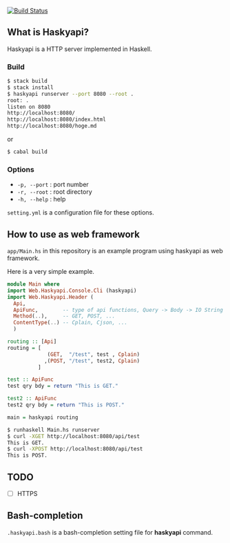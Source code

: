 [![Build Status](https://travis-ci.org/okue/Haskyapi.svg?branch=master)](https://travis-ci.org/okue/Haskyapi)

## What is Haskyapi?

Haskyapi is a HTTP server implemented in Haskell.

### Build

```sh
$ stack build
$ stack install
$ haskyapi runserver --port 8080 --root .
root: .
listen on 8080
http://localhost:8080/
http://localhost:8080/index.html
http://localhost:8080/hoge.md
```

or

```sh
$ cabal build
```

### Options

- `-p, --port` : port number
- `-r, --root` : root directory
- `-h, --help` : help


`setting.yml` is a configuration file for these options.


## How to use as web framework

`app/Main.hs` in this repository is an example program using haskyapi as web framework.

Here is a very simple example.

```hs
module Main where
import Web.Haskyapi.Console.Cli (haskyapi)
import Web.Haskyapi.Header (
  Api,
  ApiFunc,        -- type of api functions, Query -> Body -> IO String
  Method(..),     -- GET, POST, ...
  ContentType(..) -- Cplain, Cjson, ...
  )

routing :: [Api]
routing = [
             (GET,  "/test", test , Cplain)
            ,(POST, "/test", test2, Cplain)
          ]

test :: ApiFunc
test qry bdy = return "This is GET."

test2 :: ApiFunc
test2 qry bdy = return "This is POST."

main = haskyapi routing
```


```sh
$ runhaskell Main.hs runserver
$ curl -XGET http://localhost:8080/api/test
This is GET.
$ curl -XPOST http://localhost:8080/api/test
This is POST.
```


## TODO

- [ ] HTTPS

## Bash-completion

`.haskyapi.bash` is a bash-completion setting file for **haskyapi** command.
